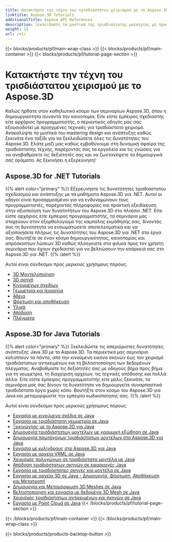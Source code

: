 ```yaml
---
title: Κατακτήστε την τέχνη του τρισδιάστατου χειρισμού με το Aspose.3D
linktitle: Aspose.3D Tutorials
additionalTitle: Aspose API References
description: Ξεκλειδώστε τα μυστικά της τρισδιάστατης μαεστρίας με προηγμένες τεχνικές. Αναβαθμίστε τις δεξιότητές σας στο σχεδιασμό και την ανάπτυξη με τον ολοκληρωμένο οδηγό μας για την απελευθέρωση της δημιουργικότητας 3D.
weight: 11
url: /el/
---
```


{{< blocks/products/pf/main-wrap-class >}}
{{< blocks/products/pf/main-container >}}
{{< blocks/products/pf/tutorial-page-section >}}

# Κατακτήστε την τέχνη του τρισδιάστατου χειρισμού με το Aspose.3D


Καλώς ήρθατε στον καθηλωτικό κόσμο των σεμιναρίων Aspose.3D, όπου η δημιουργικότητα συναντά την καινοτομία. Είτε είστε έμπειρος σχεδιαστής είτε αρχάριος προγραμματιστής, ο περιεκτικός οδηγός μας σας εξουσιοδοτεί με προηγμένες τεχνικές για τρισδιάστατο χειρισμό. Ανακαλύψτε τα μυστικά του mastering design και ανάπτυξης καθώς ξεκινάτε ένα ταξίδι για να ξεκλειδώσετε όλες τις δυνατότητες του Aspose.3D. Ελάτε μαζί μας καθώς εμβαθύνουμε στη δυναμική σφαίρα της τρισδιάστατης τέχνης, παρέχοντάς σας τα εργαλεία και τις γνώσεις για να αναβαθμίσετε τις δεξιότητές σας και να ζωντανέψετε τα δημιουργικά σας οράματα. Ας ξεκινήσει η εξερεύνηση!

## Aspose.3D for .NET Tutorials
{{% alert color="primary" %}}
Εξερευνήστε τις δυνατότητες τρισδιάστατου σχεδιασμού και ανάπτυξης με τα μαθήματα Aspose.3D για .NET. Αυτοί οι οδηγοί είναι προσαρμοσμένοι για να ενδυναμώνουν τους προγραμματιστές, παρέχοντας πληροφορίες και πρακτική εξειδίκευση στην αξιοποίηση των δυνατοτήτων του Aspose.3D στο πλαίσιο .NET. Είτε είστε αρχάριος είτε έμπειρος προγραμματιστής, τα σεμινάρια μας στοχεύουν στον εξορθολογισμό της καμπύλης εκμάθησής σας, δίνοντάς σας τη δυνατότητα να ενσωματώσετε αποτελεσματικά και να αξιοποιήσετε πλήρως τις δυνατότητες του Aspose.3D για .NET στα έργα σας. Βουτήξτε σε έναν κόσμο δημιουργικότητας, καινοτομίας και απρόσκοπτων λύσεων 3D καθώς πλοηγείστε στα φιλικά προς τον χρήστη σεμινάρια που έχουν σχεδιαστεί για να βελτιώσουν την επάρκειά σας στο Aspose.3D για .NET.
{{% /alert %}}

Αυτοί είναι σύνδεσμοι προς μερικούς χρήσιμους πόρους:
 
- [3D Μοντελοποίηση](./net/3d-modeling/)
- [3D σκηνή](./net/3d-scene/)
- [Κινουμένων σχεδίων](./net/animation/)
- [Γεωμετρία και Ιεραρχία](./net/geometry-and-hierarchy/)
- [Αδεια](./net/license/)
- [Φόρτωση και αποθήκευση](./net/loading-and-saving/)
- [Υλικά](./net/materials/)
- [Απόδοση](./net/rendering/)
- [Πλέγματα](./net/meshes/)

## Aspose.3D for Java Tutorials
{{% alert color="primary" %}}
Ξεκλειδώστε τις απεριόριστες δυνατότητες ανάπτυξης Java 3D με το Aspose.3D. Τα περιεκτικά μας σεμινάρια καλύπτουν τα πάντα, από την κινούμενη εικόνα σκηνών έως τον χειρισμό τρισδιάστατων αντικειμένων και τη βελτιστοποίηση των δεδομένων πλέγματος. Αναβαθμίστε τις δεξιότητές σας με οδηγούς βήμα προς βήμα για τη γεωμετρία, τη διαχείριση αρχείων, τις τεχνικές απόδοσης και πολλά άλλα. Είτε είστε έμπειρος προγραμματιστής είτε μόλις ξεκινάτε, τα σεμινάρια μας σας δίνουν τη δυνατότητα να δημιουργείτε συναρπαστικά τρισδιάστατα έργα χωρίς κόπο. Βουτήξτε στον κόσμο του Aspose.3D για Java και μεταμορφώστε την εμπειρία κωδικοποίησης σας.
{{% /alert %}}

Αυτοί είναι σύνδεσμοι προς μερικούς χρήσιμους πόρους:

- [Εργασία με κινούμενα σχέδια σε Java](./java/animations/)
- [Εργασία με τρισδιάστατη γεωμετρία σε Java](./java/geometry/)
- [Ξεκινώντας με το Aspose.3D για Java](./java/licensing/)
- [Δημιουργία τρισδιάστατων μοντέλων με γραμμική εξώθηση σε Java](./java/linear-extrusion/)
- [Δημιουργία πρωτόγονων τρισδιάστατων μοντέλων στο Aspose.3D για Java](./java/primitive-3d-models/)
- [Εργασία με κυλίνδρους στο Aspose.3D για Java](./java/cylinders/)
- [Εργασία με αρχεία VRML σε Java](./java/vrml-files/)
- [Χειρισμός πολυγώνων σε τρισδιάστατα μοντέλα με Java](./java/polygon/)
- [Απόδοση τρισδιάστατων σκηνών σε εφαρμογές Java](./java/rendering-3d-scenes/)
- [Εργασία με τρισδιάστατες σκηνές και μοντέλα σε Java](./java/3d-scenes-and-models/)
- [Εργασία με αρχεία 3D σε Java - Δημιουργία, Φόρτωση, Αποθήκευση και Μετατροπή](./java/load-and-save/)
- [Δημιουργία και Μεταμόρφωση 3D Meshes σε Java](./java/transforming-3d-meshes/)
- [Βελτιστοποίηση και εργασία με δεδομένα 3D Mesh σε Java](./java/3d-mesh-data/)
- [Χειρισμός τρισδιάστατων αντικειμένων και σκηνών σε Java](./java/3d-objects-and-scenes/)
- [Εργασία με Point Cloud σε Java](./java/point-clouds/)
{{< /blocks/products/pf/tutorial-page-section >}}

{{< /blocks/products/pf/main-container >}}
{{< /blocks/products/pf/main-wrap-class >}}

{{< blocks/products/products-backtop-button >}}

